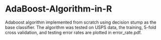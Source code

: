 # AdaBoost-Algorithm-in-R
Adaboost algorithm implemented from scratch using decision stump as the base classifier. The algorithm was tested on USPS data, the training, 5-fold cross validation, and testing error rates are plotted in error_rate.pdf.


